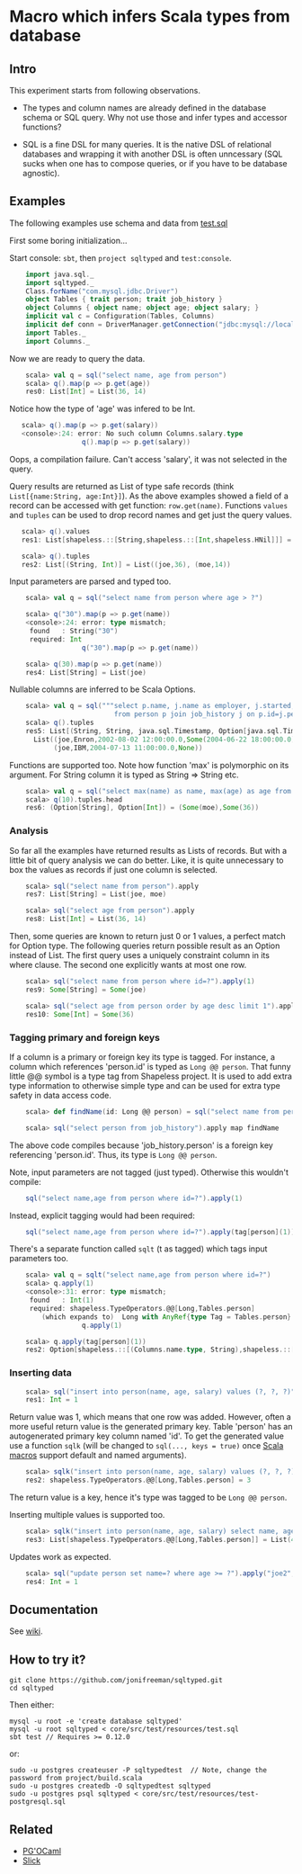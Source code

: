 Macro which infers Scala types from database
============================================

Intro
-----

This experiment starts from following observations.

* The types and column names are already defined in the database schema or SQL query. Why not use those and infer types and accessor functions?

* SQL is a fine DSL for many queries. It is the native DSL of relational databases and wrapping it with another DSL is often unncessary (SQL sucks when one has to compose queries, or if you have to be database agnostic).

Examples
--------

The following examples use schema and data from [test.sql](https://github.com/jonifreeman/sqltyped/blob/master/core/src/test/resources/test.sql)

First some boring initialization... 

Start console: ```sbt```, then ```project sqltyped``` and ```test:console```.

```scala
    import java.sql._
    import sqltyped._
    Class.forName("com.mysql.jdbc.Driver")
    object Tables { trait person; trait job_history }
    object Columns { object name; object age; object salary; }
    implicit val c = Configuration(Tables, Columns)
    implicit def conn = DriverManager.getConnection("jdbc:mysql://localhost:3306/sqltyped", "root", "")
    import Tables._
    import Columns._
```

Now we are ready to query the data.

```scala
    scala> val q = sql("select name, age from person")
    scala> q().map(p => p.get(age))
    res0: List[Int] = List(36, 14)
```

Notice how the type of 'age' was infered to be Int.

```scala
   scala> q().map(p => p.get(salary))
   <console>:24: error: No such column Columns.salary.type
                  q().map(p => p.get(salary))
```

Oops, a compilation failure. Can't access 'salary', it was not selected in the query.

Query results are returned as List of type safe records (think ```List[{name:String, age:Int}]```).
As the above examples showed a field of a record can be accessed with get function: ```row.get(name)```.
Functions ```values``` and ```tuples``` can be used to drop record names and get just the query values.

```scala
   scala> q().values
   res1: List[shapeless.::[String,shapeless.::[Int,shapeless.HNil]]] = List(joe :: 36 :: HNil, moe :: 14 :: HNil)

   scala> q().tuples
   res2: List[(String, Int)] = List((joe,36), (moe,14))
```

Input parameters are parsed and typed too.

```scala
    scala> val q = sql("select name from person where age > ?")

    scala> q("30").map(p => p.get(name))
    <console>:24: error: type mismatch;
     found   : String("30")
     required: Int
                  q("30").map(p => p.get(name))

    scala> q(30).map(p => p.get(name))
    res4: List[String] = List(joe)
```

Nullable columns are inferred to be Scala Options.

```scala
    scala> val q = sql("""select p.name, j.name as employer, j.started, j.resigned 
                          from person p join job_history j on p.id=j.person order by employer""")
    scala> q().tuples
    res5: List[(String, String, java.sql.Timestamp, Option[java.sql.Timestamp])] = 
      List((joe,Enron,2002-08-02 12:00:00.0,Some(2004-06-22 18:00:00.0)), 
           (joe,IBM,2004-07-13 11:00:00.0,None))
```

Functions are supported too. Note how function 'max' is polymorphic on its argument. For String
column it is typed as String => String etc.

```scala
    scala> val q = sql("select max(name) as name, max(age) as age from person where age > ?")
    scala> q(10).tuples.head
    res6: (Option[String], Option[Int]) = (Some(moe),Some(36))
```

### Analysis ###

So far all the examples have returned results as Lists of records. But with a little bit of query
analysis we can do better. Like, it is quite unnecessary to box the values as records if just one 
column is selected.

```scala
    scala> sql("select name from person").apply
    res7: List[String] = List(joe, moe)

    scala> sql("select age from person").apply
    res8: List[Int] = List(36, 14)
```

Then, some queries are known to return just 0 or 1 values, a perfect match for Option type. 
The following queries return possible result as an Option instead of List. The first query uses 
a uniquely constraint column in its where clause. The second one explicitly wants at most one row.

```scala
    scala> sql("select name from person where id=?").apply(1)
    res9: Some[String] = Some(joe)

    scala> sql("select age from person order by age desc limit 1").apply
    res10: Some[Int] = Some(36)
```

### Tagging primary and foreign keys ###

If a column is a primary or foreign key its type is tagged. For instance, a column which
references 'person.id' is typed as ```Long @@ person```. That funny little @@ symbol is a type tag
from Shapeless project. It is used to add extra type information to otherwise simple type and
can be used for extra type safety in data access code.

```scala
    scala> def findName(id: Long @@ person) = sql("select name from person where id=?").apply(id)

    scala> sql("select person from job_history").apply map findName
```

The above code compiles because 'job_history.person' is a foreign key referencing 'person.id'.
Thus, its type is ```Long @@ person```.

Note, input parameters are not tagged (just typed). Otherwise this wouldn't compile:

```scala
    sql("select name,age from person where id=?").apply(1)
```

Instead, explicit tagging would had been required:

```scala
    sql("select name,age from person where id=?").apply(tag[person](1))
```

There's a separate function called ```sqlt``` (t as tagged) which tags input parameters too.

```scala
    scala> val q = sqlt("select name,age from person where id=?")
    scala> q.apply(1)
    <console>:31: error: type mismatch;
     found   : Int(1)
     required: shapeless.TypeOperators.@@[Long,Tables.person]
        (which expands to)  Long with AnyRef{type Tag = Tables.person}
                  q.apply(1)

    scala> q.apply(tag[person](1))
    res2: Option[shapeless.::[(Columns.name.type, String),shapeless.::[(Columns.age.type, Int),shapeless.HNil]]] = Some((Columns$name$@d6d0dbe,joe) :: (Columns$age$@72a13bd4,36) :: HNil)
```

### Inserting data ###

```scala
    scala> sql("insert into person(name, age, salary) values (?, ?, ?)").apply("bill", 45, 30000)
    res1: Int = 1
```

Return value was 1, which means that one row was added. However, often a more useful return value 
is the generated primary key. Table 'person' has an autogenerated primary key column named 'id'. To get
the generated value use a function ```sqlk``` (will be changed to ```sql(..., keys = true)``` once 
[Scala macros](https://issues.scala-lang.org/browse/SI-5920) support default and named arguments).

```scala
    scala> sqlk("insert into person(name, age, salary) values (?, ?, ?)").apply("jill", 45, 30000)
    res2: shapeless.TypeOperators.@@[Long,Tables.person] = 3
```

The return value is a key, hence it's type was tagged to be ```Long @@ person```.

Inserting multiple values is supported too.

```scala
    scala> sqlk("insert into person(name, age, salary) select name, age, salary from person").apply
    res3: List[shapeless.TypeOperators.@@[Long,Tables.person]] = List(4, 5, 6)
```

Updates work as expected.

```scala
    scala> sql("update person set name=? where age >= ?").apply("joe2", 30)
    res4: Int = 1
```


Documentation
-------------

See [wiki](https://github.com/jonifreeman/sqltyped/wiki).

How to try it?
--------------

    git clone https://github.com/jonifreeman/sqltyped.git
    cd sqltyped

Then either:

    mysql -u root -e 'create database sqltyped'
    mysql -u root sqltyped < core/src/test/resources/test.sql
    sbt test // Requires >= 0.12.0 

or:

    sudo -u postgres createuser -P sqltypedtest  // Note, change the password from project/build.scala
    sudo -u postgres createdb -O sqltypedtest sqltyped
    sudo -u postgres psql sqltyped < core/src/test/resources/test-postgresql.sql


Related
-------

* [PG'OCaml](http://pgocaml.forge.ocamlcore.org)
* [Slick](http://slick.typesafe.com)

